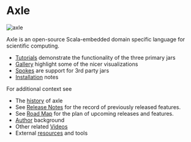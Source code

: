 # Axle

![axle]("/images/axle.png")

Axle is an open-source Scala-embedded domain specific language for scientific computing.

* [Tutorials](Tutorials.md) demonstrate the functionality of the three primary jars
* [Gallery](Gallery.md) highlight some of the nicer visualizations
* [Spokes](Spokes.md) are support for 3rd party jars
* [Installation](tutorial/Installation.md) notes

For additional context see

* The [history](History.md) of axle
* See [Release Notes](ReleaseNotes.md) for the record of previously released features.
* See [Road Map](RoadMap.md) for the plan of upcoming releases and features.
* [Author](Author.md) background
* Other related [Videos](Videos.md)
* External [resources](Resources.md) and tools
